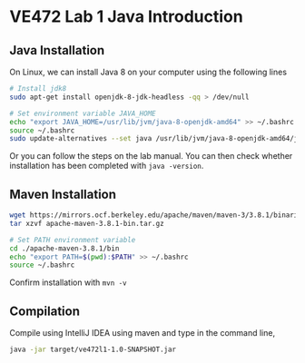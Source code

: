 # VE472 Lab 1 Java Introduction
## Java Installation
On Linux, we can install Java 8 on your computer using the following lines
```bash
# Install jdk8
sudo apt-get install openjdk-8-jdk-headless -qq > /dev/null

# Set environment variable JAVA_HOME
echo "export JAVA_HOME=/usr/lib/jvm/java-8-openjdk-amd64" >> ~/.bashrc
source ~/.bashrc
sudo update-alternatives --set java /usr/lib/jvm/java-8-openjdk-amd64/jre/bin/java
```
Or you can follow the steps on the lab manual. You can then check whether installation has been completed with `java -version`.

## Maven Installation

```bash
wget https://mirrors.ocf.berkeley.edu/apache/maven/maven-3/3.8.1/binaries/apache-maven-3.8.1-bin.tar.gz
tar xzvf apache-maven-3.8.1-bin.tar.gz

# Set PATH environment variable
cd ./apache-maven-3.8.1/bin
echo "export PATH=$(pwd):$PATH" >> ~/.bashrc
source ~/.bashrc
```

Confirm installation with `mvn -v`

## Compilation
Compile using IntelliJ IDEA using maven and type in the command line,
```bash
java -jar target/ve472l1-1.0-SNAPSHOT.jar
```



